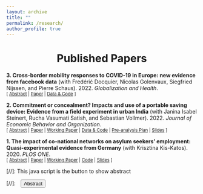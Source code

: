 ```yaml
---
layout: archive
title: ""
permalink: /research/
author_profile: true
---
```


# <center> Published Papers </center>

**3. Cross-border mobility responses to COVID-19 in Europe: new evidence from facebook data** 
(with Fredérić Docquier, Nicolas Golenvaux, Siegfried Nijssen, and Pierre Schaus). 2022. *Globalization and Health*. 
<br/>
<small>[ <a href="#/" onclick="visib('covid')">Abstract</a> | [Paper](https://globalizationandhealth.biomedcentral.com/articles/10.1186/s12992-022-00832-6) | [Data & Code](https://doi.org/10.5281/zenodo.4719559) \] </small>

<div id="covid" style="display: none; text-align: justify; line-height: 1.2" ><small>
Abstract: Assessing the impact of government responses to Covid-19 is crucial to contain the pandemic and improve preparedness for future crises. We investigate here the impact of non-pharmaceutical interventions (NPIs) and infection threats on the daily evolution of cross-border movements of people during the Covid-19 pandemic. We use a unique database on Facebook users’ mobility, and rely on regression and machine learning models to identify the role of infection threats and containment policies. Permutation techniques allow us to compare the impact and predictive power of these two categories of variables. In contrast with studies on within-border mobility, our models point to a stronger importance of containment policies in explaining changes in cross-border traffic as compared with international travel bans and fears of being infected. The latter are proxied by the numbers of Covid-19 cases and deaths at destination. Although the ranking among coercive policies varies across modelling techniques, containment measures in the destination country (such as cancelling of events, restrictions on internal movements and public gatherings), and school closures in the origin country (influencing parental leaves) have the strongest impacts on cross-border movements. While descriptive in nature, our findings have policy-relevant implications. Cross-border movements of people predominantly consist of labor commuting flows and business travels. These economic and essential flows are marginally influenced by the fear of infection and international travel bans. They are mostly governed by the stringency of internal containment policies and the ability to travel.
</small><br><br/></div>

**2. Commitment or concealment? Impacts and use of a portable saving device: Evidence from a field experiment in urban India** (with Janina Isabel Steinert, Rucha Vasumati Satish, and Sebastian Vollmer). 2022. *Journal of Economic Behavior and Organization*. 
<br/>
<small>[ <a href="#/" onclick="visib('commit')">Abstract</a> | [Paper](https://www-sciencedirect-com.proxy.bnl.lu/science/article/pii/S0167268121004984) | [Working Paper](http://FelixStips.github.io/files/pune_rct_wp.pdf) | [Data & Code](https://osf.io/p8dj5/) | [Pre-analysis Plan](http://FelixStips.github.io/files/pap_pune_rct.pdf) | [Slides](http://FelixStips.github.io/files/slides_pune.pdf) \] </small>

<div id="commit" style="display: none; text-align: justify; line-height: 1.2" ><small>
Abstract: To quantify the impact of a novel “soft” commitment intervention, we randomly allocate 1525 Indian slum dwellers to receive a zip purse and a lockbox (treatment) or a lockbox only (control). After six months, we document a 19 percent increase in total savings in the treatment arm. The effect is sustained in a sub-sample of participants we re-interview during the COVID-19 pandemic, twenty months after initial distribution of the devices. While temptation spending was not reduced, additional analyses suggest that the zip purse served as a hiding rather than a self-control device. Our results highlight the importance of considering the role of financial transfers to other household members in future saving promotion programs.
</small><br><br/></div>


**1. The impact of co-national networks on asylum seekers’ employment: Quasi-experimental evidence from Germany** (with Krisztina Kis-Katos). 2020. *PLOS ONE*. 
<br/>
<small>[ <a href="#/" onclick="visib('network')">Abstract</a> | [Paper](https://doi.org/10.1371/journal.pone.0236996) | [Working Paper](http://FelixStips.github.io/files/dp_networks.pdf) | [Code](http://FelixStips.github.io/files/plosone_final.do) | [Slides](http://FelixStips.github.io/files/slides_networks.pdf) \] </small>

<div id="network" style="display: none; text-align: justify; line-height: 1.2" ><small>
Abstract: Using novel registry data on persons receiving asylum welfare benefits in Germany for the period from 2010 to 2016, and quasi-experimental variation induced by German allocation policies, we identify the role that the size and composition of local co-national networks of asylum seekers play for formal labor market access within the same group. While the individual employment probability is not linked to network size, it increases with the number of employed local co-national asylum seekers and decreases with the number of non-employed network members, thereby underlining the central importance of network quality.
 </small><br><br/></div>



[//]: This java script is the button to show abstract
<script>
 function visib(id) {
  var x = document.getElementById(id);
  if (x.style.display === "block") {
    x.style.display = "none";
  } else {
    x.style.display = "block";
  }
}
</script>

[//]:&emsp;<button onclick="visib('polariz')" class="btn btn--inverse btn--small">Abstract</button>
